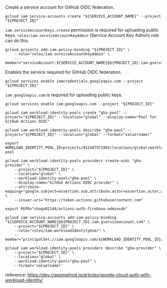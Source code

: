 Create a service account for GitHub OIDC federation.

```console
gcloud iam service-accounts create "${SERVICE_ACCOUNT_NAME}" --project "${PROJECT_ID}"
```

`iam.serviceAccountKeys.create` permission is required for uploading public keys.
`roles/iam.serviceAccountKeyAdmin` (Service Account Key Admin) role can do this.

```console
gcloud projects add-iam-policy-binding "${PROJECT_ID}" \
    --role="roles/iam.serviceAccountKeyAdmin" \
    --member="serviceAccount:${SERVICE_ACCOUNT_NAME}@${PROJECT_ID}.iam.gserviceaccount.com"
```

Enables the service required for GitHub OIDC federation.

```console
gcloud services enable iamcredentials.googleapis.com --project "${PROJECT_ID}"
```

`iam.googleapis.com` is required for uploading public keys.

```console
gcloud services enable iam.googleapis.com --project "${PROJECT_ID}"
```

```console
gcloud iam workload-identity-pools create "gha-pool" --project="${PROJECT_ID}" --location="global" --display-name="Pool for GitHub Actions OIDC"
```

```
gcloud iam workload-identity-pools describe "gha-pool" --project="${PROJECT_ID}" --location="global" --format="value(name)"
```

```console
export WORKLOAD_IDENTITY_POOL_ID=projects/912487971903/locations/global/workloadIdentityPools/gha-pool
```

```console
gcloud iam workload-identity-pools providers create-oidc "gha-provider" \
    --project="${PROJECT_ID}" \
    --location="global" \
    --workload-identity-pool="gha-pool" \
    --display-name="GitHub Actions OIDC provider" \
    --attribute-mapping="google.subject=assertion.sub,attribute.actor=assertion.actor,attribute.repository=assertion.repository" \
    --issuer-uri="https://token.actions.githubusercontent.com"
```

```console
export REPO="shogo82148/actions-auth-firebase-adminsdk"
```

```console
gcloud iam service-accounts add-iam-policy-binding "${SERVICE_ACCOUNT_NAME}@${PROJECT_ID}.iam.gserviceaccount.com" \
    --project="${PROJECT_ID}" \
    --role="roles/iam.workloadIdentityUser" \
    --member="principalSet://iam.googleapis.com/${WORKLOAD_IDENTITY_POOL_ID}/attribute.repository/${REPO}"
```

```console
gcloud iam workload-identity-pools providers describe "gha-provider" \
    --project="${PROJECT_ID}" \
    --location="global" \
    --workload-identity-pool="gha-pool" \
    --format='value(name)'
```

reference: https://dev.classmethod.jp/articles/google-cloud-auth-with-workload-identity/
